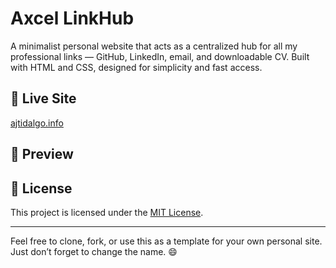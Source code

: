 # Axcel LinkHub

A minimalist personal website that acts as a centralized hub for all my professional links — GitHub, LinkedIn, email, and downloadable CV. Built with HTML and CSS, designed for simplicity and fast access.

## 🔗 Live Site
[ajtidalgo.info](https://ajtidalgo.info)

## 📸 Preview

## 🧾 License

This project is licensed under the [MIT License](LICENSE).

---

Feel free to clone, fork, or use this as a template for your own personal site. Just don’t forget to change the name. 😄
